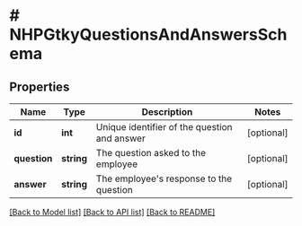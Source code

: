 # # NHPGtkyQuestionsAndAnswersSchema

## Properties

Name | Type | Description | Notes
------------ | ------------- | ------------- | -------------
**id** | **int** | Unique identifier of the question and answer | [optional]
**question** | **string** | The question asked to the employee | [optional]
**answer** | **string** | The employee&#39;s response to the question | [optional]

[[Back to Model list]](../../README.md#models) [[Back to API list]](../../README.md#endpoints) [[Back to README]](../../README.md)
